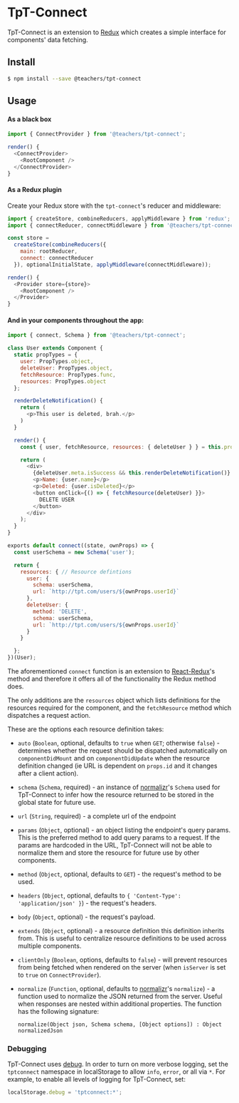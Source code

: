 # TpT-Connect

TpT-Connect is an extension to [Redux](https://github.com/reactjs/redux) which
creates a simple interface for components' data fetching.

## Install

```Bash
$ npm install --save @teachers/tpt-connect
```

## Usage

#### As a black box

```JavaScript
import { ConnectProvider } from '@teachers/tpt-connect';

render() {
  <ConnectProvider>
    <RootComponent />
  </ConnectProvider>
}
```

#### As a Redux plugin

Create your Redux store with the `tpt-connect`'s reducer and middleware:

```JavaScript
import { createStore, combineReducers, applyMiddleware } from 'redux';
import { connectReducer, connectMiddleware } from '@teachers/tpt-connect';

const store =
  createStore(combineReducers({
    main: rootReducer,
    connect: connectReducer
  }), optionalInitialState, applyMiddleware(connectMiddleware));

render() {
  <Provider store={store}>
    <RootComponent />
  </Provider>
}
```

#### And in your components throughout the app:

```JavaScript
import { connect, Schema } from '@teachers/tpt-connect';

class User extends Component {
  static propTypes = {
    user: PropTypes.object,
    deleteUser: PropTypes.object,
    fetchResource: PropTypes.func,
    resources: PropTypes.object
  };

  renderDeleteNotification() {
    return (
      <p>This user is deleted, brah.</p>
    )
  }

  render() {
    const { user, fetchResource, resources: { deleteUser } } = this.props;

    return (
      <div>
        {deleteUser.meta.isSuccess && this.renderDeleteNotification()}
        <p>Name: {user.name}</p>
        <p>Deleted: {user.isDeleted}</p>
        <button onClick={() => { fetchResource(deleteUser) }}>
          DELETE USER
        </button>
      </div>
    );
  }
}

exports default connect((state, ownProps) => {
  const userSchema = new Schema('user');

  return {
    resources: { // Resource defintions
      user: {
        schema: userSchema,
        url: `http://tpt.com/users/${ownProps.userId}`
      },
      deleteUser: {
        method: 'DELETE',
        schema: userSchema,
        url: `http://tpt.com/users/${ownProps.userId}`
      }
    }

  };
})(User);
```

The aforementioned `connect` function is an extension to
[React-Redux](https://github.com/reactjs/react-redux)'s method and therefore it
offers all of the functionality the Redux method does.

The only additions are the `resources` object which lists definitions for the
resources required for the component, and the `fetchResource` method which
dispatches a request action.

These are the options each resource definition takes:

- `auto` (`Boolean`, optional, defaults to `true` when `GET`; otherwise `false`) -
  determines whether the request should be dispatched automatically on
  `componentDidMount` and on `componentDidUpdate` when the resource definition
  changed (ie URL is dependent on `props.id` and it changes after a client
  action).

- `schema` (`Schema`, required) - an instance of
  [normalizr](://github.com/gaearon/normalizr)'s `Schema` used for TpT-Connect
  to infer how the resource returned to be stored in the global state for
  future use.

- `url` (`String`, required) - a complete url of the endpoint

- `params` (`Object`, optional) - an object listing the endpoint's query params.
  This is the preferred method to add query params to a request. If the params
  are hardcoded in the URL, TpT-Connect will not be able to normalize them and
  store the resource for future use by other components.

- `method` (`Object`, optional, defaults to `GET`) - the request's method to be
  used.

- `headers` (`Object`, optional, defaults to `{ 'Content-Type':
  'application/json' }`) - the request's headers.

- `body` (`Object`, optional) - the request's payload.

- `extends` (`Object`, optional) - a resource definition this definition
  inherits from. This is useful to centralize resource definitions to be
  used across multiple components.

- `clientOnly` (`Boolean`, options, defaults to `false`) - will prevent
  resources from being fetched when rendered on the server (when `isServer` is
  set to `true` on `ConnectProvider`).

- `normalize` (`Function`, optional, defaults to
  [normalizr](https://github.com/gaearon/normalizr#normalizeobj-schema-options)'s
  `normalize`) - a function used to normalize the JSON returned from the
  server. Useful when responses are nested within additional properties. The
  function has the following signature:

  ```
  normalize(Object json, Schema schema, [Object options]) : Object normalizedJson
  ```

### Debugging

TpT-Connect uses [debug](https://github.com/visionmedia/debug). In order to
turn on more verbose logging, set the `tptconnect` namespace in localStorage to
allow `info`, `error`, or all via `*`. For example, to enable all levels of
logging for TpT-Connect, set:

```JavaScript
localStorage.debug = 'tptconnect:*';
```
